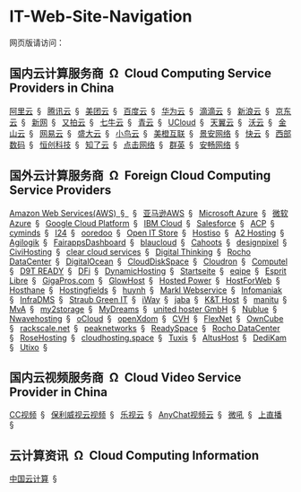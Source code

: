 # IT-Web-Site-Navigation

网页版请访问：


## 国内云计算服务商&ensp;&Omega;&ensp;Cloud Computing Service Providers in China

[阿里云](https://www.aliyun.com/)&ensp;&sect;&ensp;
[腾讯云](https://cloud.tencent.com/)&ensp;&sect;&ensp;
[美团云](https://www.mtyun.com/)&ensp;&sect;&ensp;
[百度云](https://cloud.baidu.com/)&ensp;&sect;&ensp;
[华为云](http://www.huaweicloud.com/)&ensp;&sect;&ensp;
[滴滴云](https://www.didiyun.com/)&ensp;&sect;&ensp;
[新浪云](http://www.sinacloud.com/)&ensp;&sect;&ensp;
[京东云](https://www.jcloud.com/)&ensp;&sect;&ensp;
[新网](http://www.xinnet.com/)&ensp;&sect;&ensp;
[又拍云](https://www.upyun.com/)&ensp;&sect;&ensp;
[七牛云](https://www.qiniu.com/)&ensp;&sect;&ensp;
[青云](https://www.qingcloud.com/)&ensp;&sect;&ensp;
[UCloud](https://www.ucloud.cn/)&ensp;&sect;&ensp;
[天翼云](http://www.ctyun.cn/)&ensp;&sect;&ensp;
[沃云](http://www.wocloud.cn/)&ensp;&sect;&ensp;
[金山云](http://www.ksyun.com/)&ensp;&sect;&ensp;
[网易云](https://www.163yun.com/)&ensp;&sect;&ensp;
[盛大云](http://www.grandcloud.cn/)&ensp;&sect;&ensp;
[小鸟云](https://www.niaoyun.com/)&ensp;&sect;&ensp;
[美橙互联](https://www.cndns.com/)&ensp;&sect;&ensp;
[景安网络](https://www.zzidc.com/)&ensp;&sect;&ensp;
[快云](http://www.kuaiyun.cn/)&ensp;&sect;&ensp;
[西部数码](https://www.west.cn/)&ensp;&sect;&ensp;
[恒创科技](https://www.henghost.com/)&ensp;&sect;&ensp;
[知了云](https://www.zllyun.com/)&ensp;&sect;&ensp;
[点击网络](http://www.dj.cn/)&ensp;&sect;&ensp;
[群英](http://www.qy.com.cn/)&ensp;&sect;&ensp;
[安畅网络](https://www.anchnet.com/)&ensp;&sect;&ensp;

## 国外云计算服务商&ensp;&Omega;&ensp;Foreign Cloud Computing Service Providers

[Amazon Web Services(AWS)&ensp;&sect;&ensp;](https://aws.amazon.com/)&ensp;&sect;&ensp;
[亚马逊AWS](https://amazonaws-china.com/cn/ "Amazon Web Services中国官网")&ensp;&sect;&ensp;
[Microsoft Azure](https://azure.microsoft.com/)&ensp;&sect;&ensp;
[微软Azure](https://www.azure.cn/ "Microsoft Azure中国官网")&ensp;&sect;&ensp;
[Google Cloud Platform](https://cloud.google.com/)&ensp;&sect;&ensp;
[IBM Cloud](https://www.ibm.com/cloud/)&ensp;&sect;&ensp;
[Salesforce](https://www.salesforce.com/)&ensp;&sect;&ensp;
[ACP](https://www.acp.de/)&ensp;&sect;&ensp;
[cyminds](http://cyminds.eu/)&ensp;&sect;&ensp;
[I24](https://www.i24.nl/)&ensp;&sect;&ensp;
[ooredoo](http://ooredoo.dz/)&ensp;&sect;&ensp;
[Open IT Store](https://openitstore.com)&ensp;&sect;&ensp;
[Hostiso](https://hostiso.com)&ensp;&sect;&ensp;
[A2 Hosting](https://www.a2hosting.com/)&ensp;&sect;&ensp;
[Agilogik](http://agilogik.de/)&ensp;&sect;&ensp;
[FairappsDashboard](https://fairapps.net/)&ensp;&sect;&ensp;
[blaucloud](https://www.blaucloud.de/)&ensp;&sect;&ensp;
[Cahoots](http://www.cahoots.nl/)&ensp;&sect;&ensp;
[designpixel](https://www.designpixel.co.uk/)&ensp;&sect;&ensp;
[CiviHosting](https://civihosting.com/)&ensp;&sect;&ensp;
[clear cloud services](http://www.clear-cloud-services.fr/)&ensp;&sect;&ensp;
[Digital Thinking](http://digitalthinking.nl/)&ensp;&sect;&ensp;
[Rocho DataCenter](https://www.rochodc.com/)&ensp;&sect;&ensp;
[DigitalOcean](https://www.digitalocean.com/)&ensp;&sect;&ensp;
[CloudDiskSpace](https://clouddiskspace.nl/)&ensp;&sect;&ensp;
[Cloudron](https://cloudron.io/)&ensp;&sect;&ensp;
[Computel](https://www.computel.nl/)&ensp;&sect;&ensp;
[D9T READY](https://d9tready.com/)&ensp;&sect;&ensp;
[DFi](https://www.dfi.ch/)&ensp;&sect;&ensp;
[DynamicHosting](https://www.dynamichosting.ca/)&ensp;&sect;&ensp;
[Startseite](https://www.edv-luehr.de/)&ensp;&sect;&ensp;
[eqipe](https://eqipe.ch/)&ensp;&sect;&ensp;
[Esprit Libre](https://esprit-libre-conseil.com/)&ensp;&sect;&ensp;
[GigaPros.com](https://www.gigapros.com/)&ensp;&sect;&ensp;
[GlowHost](https://glowhost.com/)&ensp;&sect;&ensp;
[Hosted Power](https://www.hosted-power.com/)&ensp;&sect;&ensp;
[HostForWeb](https://www.hostforweb.com/)&ensp;&sect;&ensp;
[Hosthane](http://hosthane.com/)&ensp;&sect;&ensp;
[Hostingfields](https://www.hostingfields.com/)&ensp;&sect;&ensp;
[huynh](http://huynh.de/)&ensp;&sect;&ensp;
[Markl Webservice](https://www.marklweb.at/)&ensp;&sect;&ensp;
[Infomaniak](https://www.infomaniak.com/en)&ensp;&sect;&ensp;
[InfraDMS](https://infradms.com/)&ensp;&sect;&ensp;
[Straub Green IT](http://straub-green-it.de/)&ensp;&sect;&ensp;
[iWay](https://www.iway.ch/)&ensp;&sect;&ensp;
[jaba](https://www.jaba.hosting/)&ensp;&sect;&ensp;
[K&T Host](https://www.knthost.com/)&ensp;&sect;&ensp;
[manitu](https://www.manitu.de/)&ensp;&sect;&ensp;
[MvA](https://www.mva.ch/)&ensp;&sect;&ensp;
[my2storage](https://www.my2storage.com)&ensp;&sect;&ensp;
[MyDreams](https://mydreams.cz/)&ensp;&sect;&ensp;
[united hoster GmbH](https://www.united-hoster.de/)&ensp;&sect;&ensp;
[Nublue](https://www.nublue.co.uk/)&ensp;&sect;&ensp;
[Nwavehosting](http://nwavehosting.com/)&ensp;&sect;&ensp;
[oCloud](https://ocloud.de/)&ensp;&sect;&ensp;
[openXdom](https://www.openxdom.fr/)&ensp;&sect;&ensp;
[CVH](https://www.ovh.de/)&ensp;&sect;&ensp;
[FlexNet](http://www.flexnet-ts.com/)&ensp;&sect;&ensp;
[OwnCube](https://owncube.com/)&ensp;&sect;&ensp;
[rackscale.net](http://rackscale.net/)&ensp;&sect;&ensp;
[peaknetworks](https://www.peaknetworks.net/)&ensp;&sect;&ensp;
[ReadySpace](https://readyspace.com/)&ensp;&sect;&ensp;
[Rocho DataCenter](https://www.rochodc.com/)&ensp;&sect;&ensp;
[RoseHosting](https://www.rosehosting.com/)&ensp;&sect;&ensp;
[cloudhosting.space](https://cloudhosting.space/)&ensp;&sect;&ensp;
[Tuxis](https://www.tuxis.nl/)&ensp;&sect;&ensp;
[AltusHost](https://www.altushost.com/)&ensp;&sect;&ensp;
[DediKam](https://www.dedikam.com/)&ensp;&sect;&ensp;
[Utixo](https://www.utixo.eu/)&ensp;&sect;&ensp;

## 国内云视频服务商&ensp;&Omega;&ensp;Cloud Video Service Provider in China

[CC视频](http://www.bokecc.com/)&ensp;&sect;&ensp;
[保利威视云视频](http://www.polyv.net/)&ensp;&sect;&ensp;
[乐视云](http://www.lecloud.com)&ensp;&sect;&ensp;
[AnyChat视频云](cloud.anychat.cn/)&ensp;&sect;&ensp;
[微吼](http://www.vhall.com/)&ensp;&sect;&ensp;
[上直播](http://shangzhibo.tv/)&ensp;&sect;&ensp;

## 云计算资讯&ensp;&Omega;&ensp;Cloud Computing Information

[中国云计算](http://www.chinacloud.cn/)&ensp;&sect;&ensp;